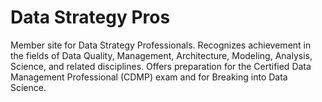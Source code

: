 # Data Strategy Pros

Member site for Data Strategy Professionals. Recognizes achievement in the fields of Data Quality, Management, Architecture, Modeling, Analysis, Science, and related disciplines. Offers preparation for the Certified Data Management Professional (CDMP) exam and for Breaking into Data Science.
